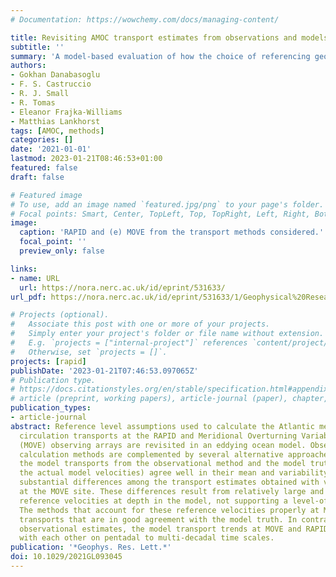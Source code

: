 ```yaml
---
# Documentation: https://wowchemy.com/docs/managing-content/

title: Revisiting AMOC transport estimates from observations and models
subtitle: ''
summary: 'A model-based evaluation of how the choice of referencing geostrophic velocities at AMOC transport mooring arrays can influence the resultant transport estimate, with a focus on the MOVE latitude of 16°N and the RAPID latitude of 26.5°N.'
authors:
- Gokhan Danabasoglu
- F. S. Castruccio
- R. J. Small
- R. Tomas
- Eleanor Frajka-Williams
- Matthias Lankhorst
tags: [AMOC, methods]
categories: []
date: '2021-01-01'
lastmod: 2023-01-21T08:46:53+01:00
featured: false
draft: false

# Featured image
# To use, add an image named `featured.jpg/png` to your page's folder.
# Focal points: Smart, Center, TopLeft, Top, TopRight, Left, Right, BottomLeft, Bottom, BottomRight.
image:
  caption: 'RAPID and (e) MOVE from the transport methods considered.'
  focal_point: ''
  preview_only: false

links:
- name: URL
  url: https://nora.nerc.ac.uk/id/eprint/531633/
url_pdf: https://nora.nerc.ac.uk/id/eprint/531633/1/Geophysical%20Research%20Letters%20-%202021%20-%20Danabasoglu%20-%20Revisiting%20AMOC%20Transport%20Estimates%20From%20Observations%20and%20Models%20%281%29.pdf

# Projects (optional).
#   Associate this post with one or more of your projects.
#   Simply enter your project's folder or file name without extension.
#   E.g. `projects = ["internal-project"]` references `content/project/deep-learning/index.md`.
#   Otherwise, set `projects = []`.
projects: [rapid]
publishDate: '2023-01-21T07:46:53.097065Z'
# Publication type.
# https://docs.citationstyles.org/en/stable/specification.html#appendix-iii-types
# article (preprint, working papers), article-journal (paper), chapter, dataset, document (catch all), motion_picture (video), post (post on online forum), post-weblog (post on blog), report (technical report, with container-title for chapter within larger report), software, thesis, citation-key (bibtex key) or citation-label (Ferr78, formatted as output label), doi, event-title (name of event), event-place (geographic location), keyword, language (e.g., en or de), license (copyright information), note (descriptive note), publisher, title, t
publication_types:
- article-journal
abstract: Reference level assumptions used to calculate the Atlantic meridional overturning
  circulation transports at the RAPID and Meridional Overturning Variability Experiment
  (MOVE) observing arrays are revisited in an eddying ocean model. Observational transport
  calculation methods are complemented by several alternative approaches. At RAPID,
  the model transports from the observational method and the model truth (based on
  the actual model velocities) agree well in their mean and variability. There are
  substantial differences among the transport estimates obtained with various methods
  at the MOVE site. These differences result from relatively large and time-varying
  reference velocities at depth in the model, not supporting a level-of-no-motion.
  The methods that account for these reference velocities properly at MOVE produce
  transports that are in good agreement with the model truth. In contrast with the
  observational estimates, the model transport trends at MOVE and RAPID largely agree
  with each other on pentadal to multi-decadal time scales.
publication: '*Geophys. Res. Lett.*'
doi: 10.1029/2021GL093045
---
```

